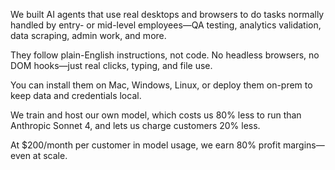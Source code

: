 We built AI agents that use real desktops and browsers to do tasks normally handled by entry- or mid-level employees—QA testing, analytics validation, data scraping, admin work, and more.

They follow plain-English instructions, not code. No headless browsers, no DOM hooks—just real clicks, typing, and file use.

You can install them on Mac, Windows, Linux, or deploy them on-prem to keep data and credentials local.

We train and host our own model, which costs us 80% less to run than Anthropic Sonnet 4, and lets us charge customers 20% less.

At $200/month per customer in model usage, we earn 80% profit margins—even at scale.